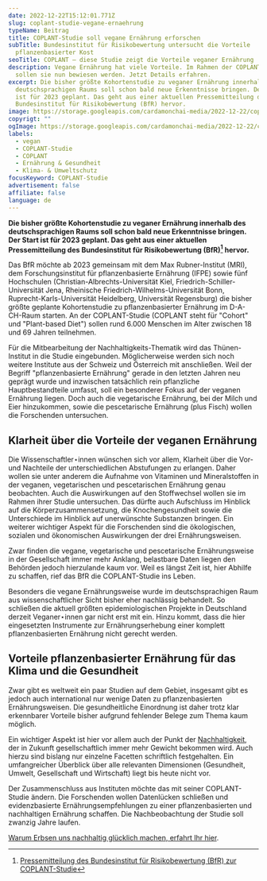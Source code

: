 ```yaml
---
date: 2022-12-22T15:12:01.771Z
slug: coplant-studie-vegane-ernaehrung
typeName: Beitrag
title: COPLANT-Studie soll vegane Ernährung erforschen
subTitle: Bundesinstitut für Risikobewertung untersucht die Vorteile
  pflanzenbasierter Kost
seoTitle: COPLANT – diese Studie zeigt die Vorteile veganer Ernährung
description: Vegane Ernährung hat viele Vorteile. Im Rahmen der COPLANT-Studie
  sollen sie nun bewiesen werden. Jetzt Details erfahren.
excerpt: Die bisher größte Kohortenstudie zu veganer Ernährung innerhalb des
  deutschsprachigen Raums soll schon bald neue Erkenntnisse bringen. Der Start
  ist für 2023 geplant. Das geht aus einer aktuellen Pressemitteilung des
  Bundesinstitut für Risikobewertung (BfR) hervor.
image: https://storage.googleapis.com/cardamonchai-media/2022-12-22/coplant-studie-jpg-imagine-788898_7c7064_1024_768/640.webp
copyrigt: ""
ogImage: https://storage.googleapis.com/cardamonchai-media/2022-12-22/coplant-studie-og-jpg-imagine-181818_837363_1200_628/640.webp
labels:
  - vegan
  - COPLANT-Studie
  - COPLANT
  - Ernährung & Gesundheit
  - Klima- & Umweltschutz
focusKeyword: COPLANT-Studie
advertisement: false
affiliate: false
language: de
---
```

**Die bisher größte Kohortenstudie zu veganer Ernährung innerhalb des deutschsprachigen Raums soll schon bald neue Erkenntnisse bringen. Der Start ist für 2023 geplant. Das geht aus einer aktuellen Pressemitteilung des Bundesinstitut für Risikobewertung (BfR)[^1] hervor.**

Das BfR möchte ab 2023 gemeinsam mit dem Max Rubner-Institut (MRI), dem Forschungsinstitut für pflanzenbasierte Ernährung (IFPE) sowie fünf Hochschulen (Christian-Albrechts-Universität Kiel, Friedrich-Schiller-Universität Jena, Rheinische Friedrich-Wilhelms-Universität Bonn, Ruprecht-Karls-Universität Heidelberg, Universität Regensburg) die bisher größte geplante Kohortenstudie zu pflanzenbasierter Ernährung im D-A-CH-Raum starten. An der COPLANT-Studie (COPLANT steht für "Cohort" und "Plant-based Diet") sollen rund 6.000 Menschen im Alter zwischen 18 und 69 Jahren teilnehmen.

Für die Mitbearbeitung der Nachhaltigkeits-Thematik wird das Thünen-Institut in die Studie eingebunden. Möglicherweise werden sich noch weitere Institute aus der Schweiz und Österreich mit anschließen. Weil der Begriff "pflanzenbasierte Ernährung" gerade in den letzten Jahren neu geprägt wurde und inzwischen tatsächlich rein pflanzliche Hauptbestandteile umfasst, soll ein besonderer Fokus auf der veganen Ernährung liegen. Doch auch die vegetarische Ernährung, bei der Milch und Eier hinzukommen, sowie die pescetarische Ernährung (plus Fisch) wollen die Forschenden untersuchen.

## Klarheit über die Vorteile der veganen Ernährung

Die Wissenschaftler⋆innen wünschen sich vor allem, Klarheit über die Vor- und Nachteile der unterschiedlichen Abstufungen zu erlangen. Daher wollen sie unter anderem die Aufnahme von Vitaminen und Mineralstoffen in der veganen, vegetarischen und pescetarischen Ernährung genau beobachten. Auch die Auswirkungen auf den Stoffwechsel wollen sie im Rahmen ihrer Studie untersuchen. Das dürfte auch Aufschluss im Hinblick auf die Körperzusammensetzung, die Knochengesundheit sowie die Unterschiede im Hinblick auf unerwünschte Substanzen bringen. Ein weiterer wichtiger Aspekt für die Forschenden sind die ökologischen, sozialen und ökonomischen Auswirkungen der drei Ernährungsweisen.

Zwar finden die vegane, vegetarische und pescetarische Ernährungsweise in der Gesellschaft immer mehr Anklang,  belastbare Daten liegen den Behörden jedoch hierzulande kaum vor. Weil es längst Zeit ist, hier Abhilfe zu schaffen, rief das BfR die COPLANT-Studie ins Leben.

Besonders die vegane Ernährungsweise wurde im deutschsprachigen Raum aus wissenschaftlicher Sicht bisher eher nachlässig behandelt. So schließen die aktuell größten epidemiologischen Projekte in Deutschland derzeit Veganer⋆innen gar nicht erst mit ein. Hinzu kommt, dass die hier eingesetzten Instrumente zur Ernährungserhebung einer komplett pflanzenbasierten Ernährung nicht gerecht werden.

## Vorteile pflanzenbasierter Ernährung für das Klima und die Gesundheit

Zwar gibt es weltweit ein paar Studien auf dem Gebiet, insgesamt gibt es jedoch auch international nur wenige Daten zu pflanzenbasierten Ernährungsweisen. Die gesundheitliche Einordnung ist daher trotz klar erkennbarer Vorteile bisher aufgrund fehlender Belege zum Thema kaum möglich.

Ein wichtiger Aspekt ist hier vor allem auch der Punkt der [Nachhaltigkeit](/2017/02/klimaschutz-und-vegane-ernaehrung/), der in Zukunft gesellschaftlich immer mehr Gewicht bekommen wird. Auch hierzu sind bislang nur einzelne Facetten schriftlich festgehalten. Ein umfangreicher Überblick über alle relevanten Dimensionen (Gesundheit, Umwelt, Gesellschaft und Wirtschaft) liegt bis heute nicht vor. 

Der Zusammenschluss aus Instituten möchte das mit seiner COPLANT-Studie ändern. Die Forschenden wollen Datenlücken schließen und evidenzbasierte Ernährungsempfehlungen zu einer pflanzenbasierten und nachhaltigen Ernährung schaffen. Die Nachbeobachtung der Studie soll zwanzig Jahre laufen.

[Warum Erbsen uns nachhaltig glücklich machen, erfahrt Ihr hier](/2020/06/erbsen/).

[^1]: [Pressemitteilung des Bundesinstitut für Risikobewertung (BfR) zur COPLANT-Studie](https://www.bfr.bund.de/de/coplant-studie.html)